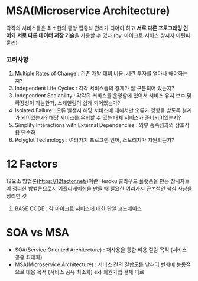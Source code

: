 # MSA(Microservice Architecture)
각각의 서비스들은 최소한의 중앙 집중식 관리가 되어야 하고 **서로 다른 프로그래밍 언어**와 **서로 다른 데이터 저장 기술**을 사용할 수 있다 (by. 마이크로 서비스 창시자 마틴파울러)

### 고려사항
1. Multiple Rates of Change : 기존 개발 대비 비용, 시간 투자를 얼마나 해야하는지?
2. Independent Life Cycles : 각각 서비스들의 경계가 잘 구분되어 있는지?
3. Independent Scalability : 각각의 서비스를 운영함에 있어서 서비스 유지 보수 및 확장성이 가능한가, 스케일링이 쉽게 되어있는가?
4. Isolated Failure : 오류 발생시 해당 서비스에 대해서만 오류가 영향을 받도록 설계가 되어있는가? 해당 서비스를 우회할 수 있는 대체 서비스가 준비되어있는지?
5. Simplify Interactions with External Dependencies : 외부 종속성과의 상호작용 단순화
6. Polyglot Technology : 여러가지 프로그램 언어, 스토리지가 지원되는가?

# 12 Factors
12요소 방법론(https://12factor.net/)이란 Heroku 클라우드 플랫폼을 만든 창시자들이 정리한 방법론으로서 어플리케이션을 만들 때 필요한 여러가지 근본적인 핵심 사상을 정리한 것

1. BASE CODE : 각 마이크로 서비스에 대한 단일 코드베이스

# SOA vs MSA
- SOA(Service Oriented Architecture) : 재사용을 통한 비용 절감 목적 (서비스 공유 최대화)
- MSA(Microservice Architecture) : 서비스 간의 결합도를 낮추어 변화에 능동적으로 대응 목적 (서비스 공유 최소화) ex) 회원가입 결제 따로